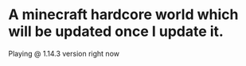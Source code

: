 # A minecraft hardcore world which will be updated once I update it.
Playing @ 1.14.3 version right now
